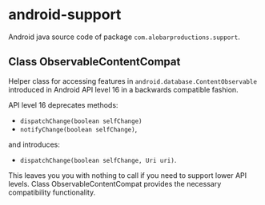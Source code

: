 android-support
===============

Android java source code of package `com.alobarproductions.support`.

Class ObservableContentCompat
-----------------------------
Helper class for accessing features in `android.database.ContentObservable` introduced in Android API level 16 in a backwards compatible fashion.

API level 16 deprecates methods:

* `dispatchChange(boolean selfChange)`
* `notifyChange(boolean selfChange)`,

and introduces:

* `dispatchChange(boolean selfChange, Uri uri)`.

This leaves you you with nothing to call if you need to support lower API levels. Class ObservableContentCompat provides the necessary compatibility functionality.